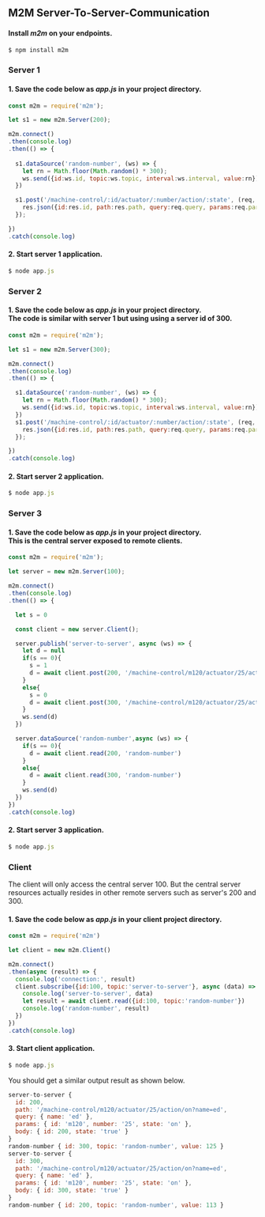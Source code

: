 ## M2M Server-To-Server-Communication
[](assets/m2m-pub-sub.png)
[](https://raw.githubusercontent.com/EdoLabs/src2/master/quicktour.svg?sanitize=true)

#### Install *m2m* on your endpoints.

```js
$ npm install m2m
```

### Server 1

#### 1. Save the code below as *app.js* in your project directory.

```js
const m2m = require('m2m');

let s1 = new m2m.Server(200);

m2m.connect()
.then(console.log)
.then(() => {
  
  s1.dataSource('random-number', (ws) => {
    let rn = Math.floor(Math.random() * 300);
    ws.send({id:ws.id, topic:ws.topic, interval:ws.interval, value:rn});
  })

  s1.post('/machine-control/:id/actuator/:number/action/:state', (req, res) => {
    res.json({id:res.id, path:res.path, query:req.query, params:req.params, body:req.body});
  });

})
.catch(console.log)
```

#### 2. Start server 1 application.

```js
$ node app.js
```
### Server 2

#### 1. Save the code below as *app.js* in your project directory. <br> The code is similar with server 1 but using using a server id of 300. 

```js
const m2m = require('m2m');

let s1 = new m2m.Server(300);

m2m.connect()
.then(console.log)
.then(() => {

  s1.dataSource('random-number', (ws) => {
    let rn = Math.floor(Math.random() * 300);
    ws.send({id:ws.id, topic:ws.topic, interval:ws.interval, value:rn});
  })
  s1.post('/machine-control/:id/actuator/:number/action/:state', (req, res) => {
    res.json({id:res.id, path:res.path, query:req.query, params:req.params, body:req.body});
  });

})
.catch(console.log)
```

#### 2. Start server 2 application.

```js
$ node app.js
```

### Server 3 

#### 1. Save the code below as *app.js* in your project directory. <br> This is the central server exposed to remote clients. 

```js
const m2m = require('m2m');

let server = new m2m.Server(100);

m2m.connect()
.then(console.log)
.then(() => {

  let s = 0

  const client = new server.Client();

  server.publish('server-to-server', async (ws) => {
    let d = null
    if(s == 0){
      s = 1
      d = await client.post(200, '/machine-control/m120/actuator/25/action/on?name=ed', {id:200, state:'true'})
    }
    else{
      s = 0
      d = await client.post(300, '/machine-control/m120/actuator/25/action/on?name=ed', {id:300, state:'true'})
    }
    ws.send(d)
  })

  server.dataSource('random-number',async (ws) => {
    if(s == 0){
      d = await client.read(200, 'random-number')
    }
    else{
      d = await client.read(300, 'random-number')
    }
    ws.send(d)
  })
})
.catch(console.log)
```

#### 2. Start server 3 application.

```js
$ node app.js
```

### Client

The client will only access the central server 100. But the central server resources actually resides in other remote servers such as server's 200 and 300.  
#### 1. Save the code below as *app.js* in your client project directory.

```js
const m2m = require('m2m')

let client = new m2m.Client()

m2m.connect()
.then(async (result) => {
  console.log('connection:', result)
  client.subscribe({id:100, topic:'server-to-server'}, async (data) => { 
    console.log('server-to-server', data)
    let result = await client.read({id:100, topic:'random-number'})
    console.log('random-number', result)    
  }) 
})
.catch(console.log)
```
#### 3. Start client application.
```js
$ node app.js
```
You should get a similar output result as shown below.
```js
server-to-server {
  id: 200,
  path: '/machine-control/m120/actuator/25/action/on?name=ed',
  query: { name: 'ed' },
  params: { id: 'm120', number: '25', state: 'on' },
  body: { id: 200, state: 'true' }
}
random-number { id: 300, topic: 'random-number', value: 125 }
server-to-server {
  id: 300,
  path: '/machine-control/m120/actuator/25/action/on?name=ed',
  query: { name: 'ed' },
  params: { id: 'm120', number: '25', state: 'on' },
  body: { id: 300, state: 'true' }
}
random-number { id: 200, topic: 'random-number', value: 113 }
```




